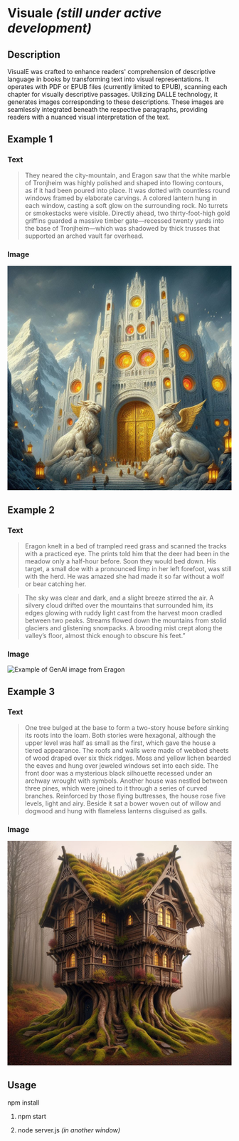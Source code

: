 # Visuale *(still under active development)*

## Description

VisualE was crafted to enhance readers' comprehension of descriptive language in books by transforming text into visual representations. It operates with PDF or EPUB files (currently limited to EPUB), scanning each chapter for visually descriptive passages. Utilizing DALLE technology, it generates images corresponding to these descriptions. These images are seamlessly integrated beneath the respective paragraphs, providing readers with a nuanced visual interpretation of the text.

## Example 1
### Text
> They neared the city-mountain, and Eragon saw that the white marble of Tronjheim was highly 
> polished and shaped into flowing contours, as if it had been poured into place. 
> It was dotted with countless round windows framed by elaborate carvings. A 
> colored lantern hung in each window, casting a soft glow on the surrounding 
> rock. No turrets or smokestacks were visible. Directly ahead, two 
> thirty-foot-high gold griffins guarded a massive timber gate—recessed twenty 
> yards into the base of Tronjheim—which was shadowed by thick trusses that 
> supported an arched vault far overhead.

### Image
![Example of GenAI image from Eragon](assets/eragonExample.jpeg)

## Example 2
### Text
> Eragon knelt in a bed of trampled reed grass and scanned the tracks with a practiced eye. 
> The prints told him that the deer had been in the meadow only a half-hour before. 
>Soon they would bed down. His target, a small doe with a pronounced limp in her 
> left forefoot, was still with the herd. He was amazed she had made it so far 
> without a wolf or bear catching her. 
 
> The sky was clear and dark, and a slight breeze stirred the air. A silvery cloud drifted 
> over the mountains that surrounded him, its edges glowing with ruddy light cast 
> from the harvest moon cradled between two peaks. Streams flowed down the 
> mountains from stolid glaciers and glistening snowpacks. A brooding mist crept 
> along the valley’s floor, almost thick enough to obscure his feet.”


### Image
![Example of GenAI image from Eragon](assets/eragonEx3.jpeg)


## Example 3
### Text
> One tree bulged at the base to form a two-story house before sinking its roots into the loam. Both stories
> were hexagonal, although the upper level was half as small as the first, which gave the house a tiered 
> appearance. The roofs and walls were made of webbed sheets of wood
> draped over six thick ridges. Moss and yellow lichen bearded the eaves and hung over jeweled windows set
> into each side. The front door was a mysterious black silhouette recessed under an archway wrought with
> symbols.
> Another house was nestled between three pines, which were joined to it through a series of curved branches.
> Reinforced by those flying buttresses, the house rose five levels, light and airy. Beside it sat a bower
> woven out of willow and dogwood and hung with flameless lanterns disguised as galls.

### Image
![Example of GenAI image from Eragon](assets/eldestExample.jpeg)

## Usage
npm install

1. npm start

2. node server.js *(in another window)*


